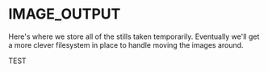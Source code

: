 # IMAGE_OUTPUT

Here's where we store all of the stills taken temporarily. Eventually we'll get a more clever filesystem in place to handle moving the images around.



TEST